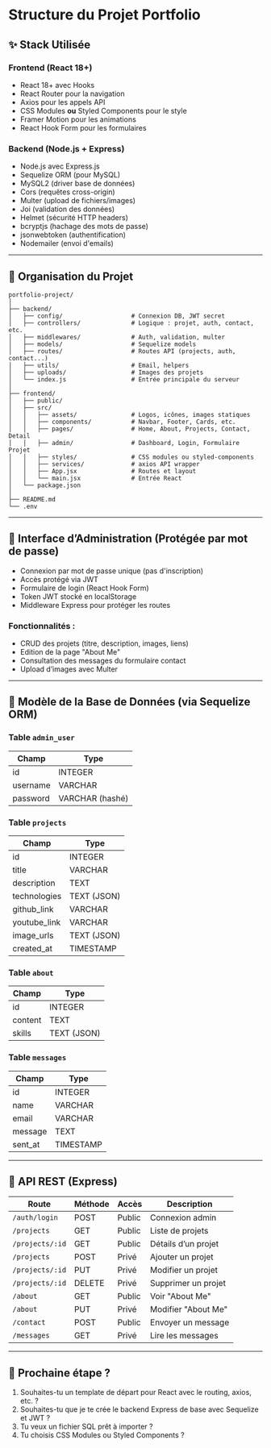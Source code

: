 # Structure du Projet Portfolio

## ✨ Stack Utilisée

### Frontend (React 18+)

* React 18+ avec Hooks
* React Router pour la navigation
* Axios pour les appels API
* CSS Modules **ou** Styled Components pour le style
* Framer Motion pour les animations
* React Hook Form pour les formulaires

### Backend (Node.js + Express)

* Node.js avec Express.js
* Sequelize ORM (pour MySQL)
* MySQL2 (driver base de données)
* Cors (requêtes cross-origin)
* Multer (upload de fichiers/images)
* Joi (validation des données)
* Helmet (sécurité HTTP headers)
* bcryptjs (hachage des mots de passe)
* jsonwebtoken (authentification)
* Nodemailer (envoi d'emails)

---

## 🧱 Organisation du Projet

```
portfolio-project/
│
├── backend/
│   ├── config/                   # Connexion DB, JWT secret
│   ├── controllers/              # Logique : projet, auth, contact, etc.
│   ├── middlewares/              # Auth, validation, multer
│   ├── models/                   # Sequelize models
│   ├── routes/                   # Routes API (projects, auth, contact...)
│   ├── utils/                    # Email, helpers
│   ├── uploads/                  # Images des projets
│   └── index.js                  # Entrée principale du serveur
│
├── frontend/
│   ├── public/
│   ├── src/
│   │   ├── assets/               # Logos, icônes, images statiques
│   │   ├── components/           # Navbar, Footer, Cards, etc.
│   │   ├── pages/                # Home, About, Projects, Contact, Detail
│   │   ├── admin/                # Dashboard, Login, Formulaire Projet
│   │   ├── styles/               # CSS modules ou styled-components
│   │   ├── services/             # axios API wrapper
│   │   ├── App.jsx               # Routes et layout
│   │   └── main.jsx              # Entrée React
│   └── package.json
│
├── README.md
└── .env
```

---

## 🤝 Interface d’Administration (Protégée par mot de passe)

* Connexion par mot de passe unique (pas d'inscription)
* Accès protégé via JWT
* Formulaire de login (React Hook Form)
* Token JWT stocké en localStorage
* Middleware Express pour protéger les routes

### Fonctionnalités :

* CRUD des projets (titre, description, images, liens)
* Edition de la page "About Me"
* Consultation des messages du formulaire contact
* Upload d’images avec Multer

---

## 📃 Modèle de la Base de Données (via Sequelize ORM)

### Table `admin_user`

| Champ    | Type            |
| -------- | --------------- |
| id       | INTEGER         |
| username | VARCHAR         |
| password | VARCHAR (hashé) |

### Table `projects`

| Champ         | Type        |
| ------------- | ----------- |
| id            | INTEGER     |
| title         | VARCHAR     |
| description   | TEXT        |
| technologies  | TEXT (JSON) |
| github\_link  | VARCHAR     |
| youtube\_link | VARCHAR     |
| image\_urls   | TEXT (JSON) |
| created\_at   | TIMESTAMP   |

### Table `about`

| Champ   | Type        |
| ------- | ----------- |
| id      | INTEGER     |
| content | TEXT        |
| skills  | TEXT (JSON) |

### Table `messages`

| Champ    | Type      |
| -------- | --------- |
| id       | INTEGER   |
| name     | VARCHAR   |
| email    | VARCHAR   |
| message  | TEXT      |
| sent\_at | TIMESTAMP |

---

## 🔗 API REST (Express)

| Route           | Méthode | Accès  | Description         |
| --------------- | ------- | ------ | ------------------- |
| `/auth/login`   | POST    | Public | Connexion admin     |
| `/projects`     | GET     | Public | Liste de projets    |
| `/projects/:id` | GET     | Public | Détails d’un projet |
| `/projects`     | POST    | Privé  | Ajouter un projet   |
| `/projects/:id` | PUT     | Privé  | Modifier un projet  |
| `/projects/:id` | DELETE  | Privé  | Supprimer un projet |
| `/about`        | GET     | Public | Voir "About Me"     |
| `/about`        | PUT     | Privé  | Modifier "About Me" |
| `/contact`      | POST    | Public | Envoyer un message  |
| `/messages`     | GET     | Privé  | Lire les messages   |

---

## 📆 Prochaine étape ?

1. Souhaites-tu un template de départ pour React avec le routing, axios, etc. ?
2. Souhaites-tu que je te crée le backend Express de base avec Sequelize et JWT ?
3. Tu veux un fichier SQL prêt à importer ?
4. Tu choisis CSS Modules ou Styled Components ?

